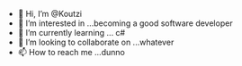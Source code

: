 - 👋 Hi, I’m @Koutzi
- 👀 I’m interested in ...becoming a good software developer 
- 🌱 I’m currently learning ... c# 
- 💞️ I’m looking to collaborate on ...whatever
- 📫 How to reach me ...dunno

<!---
Koutzi/Koutzi is a ✨ special ✨ repository because its `README.md` (this file) appears on your GitHub profile.
You can click the Preview link to take a look at your changes.
--->
